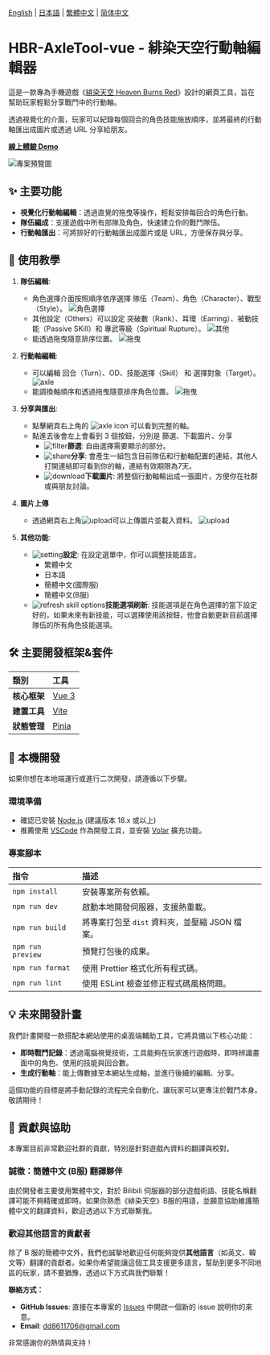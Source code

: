 [English](/docs/README.en.md) | [日本語](/docs/README.ja.md) | [繁體中文](/README.md) | [简体中文](/docs/README.zh-CN.md)

# HBR-AxleTool-vue - 緋染天空行動軸編輯器

這是一款專為手機遊戲《[緋染天空 Heaven Burns Red](https://heaven-burns-red.com/)》設計的網頁工具，旨在幫助玩家輕鬆分享戰鬥中的行動軸。

透過視覺化的介面，玩家可以紀錄每個回合的角色技能施放順序，並將最終的行動軸匯出成圖片或透過 URL 分享給朋友。

**[線上體驗 Demo](https://hbr-axletool.pages.dev/)**

![專案預覽圖](/image/preview.png)

## ✨ 主要功能

*   **視覺化行動軸編輯**：透過直覺的拖曳等操作，輕鬆安排每回合的角色行動。
*   **隊伍編成**：支援遊戲中所有部隊及角色，快速建立你的戰鬥隊伍。
*   **行動軸匯出**：可將排好的行動軸匯出成圖片或是 URL，方便保存與分享。

## 📖 使用教學

1.  **隊伍編輯**:
    *    角色選擇介面按照順序依序選擇 隊伍（Team）、角色（Character）、戰型（Style）。
        ![角色選擇](/image/select_char.png)
    *   其他設定（Others）可以設定 突破數（Rank）、耳環（Earring）、被動技能（Passive SKill）和 專武等級（Spiritual Rupture）。
        ![其他](/image/select_char_others.png)
    *   能透過拖曳隨意排序位置。
        ![拖曳](/image/select_char_drag&drop.gif)

2.  **行動軸編輯**:
    *   可以編輯 回合（Turn）、OD、技能選擇（Skill） 和 選擇對象（Target）。
        ![axle](/image/axle.png)
    *   能調換軸順序和透過拖曳隨意排序角色位置。
        ![拖曳](/image/axle.gif)

3.  **分享與匯出**:
    *   點擊網頁右上角的 ![axle icon](/src/assets/custom-icon/table.svg) 可以看到完整的軸。
    *   點進去後會左上會看到 3 個按鈕，分別是 篩選、下載圖片、分享
        *   ![filter](/src/assets/custom-icon/filter-on.svg)**篩選**: 自由選擇需要顯示的部分。
        *   ![share](/src/assets/custom-icon/share.svg)**分享**: 會產生一組包含目前隊伍和行動軸配置的連結，其他人打開連結即可看到你的軸，連結有效期限為7天。
        *   ![download](/src/assets/custom-icon/download.svg)**下載圖片**: 將整個行動軸輸出成一張圖片，方便你在社群或與朋友討論。

4.  **圖片上傳**
    *    透過網頁右上角![upload](/src/assets/custom-icon/upload.svg)可以上傳圖片並載入資料。
    ![upload](/image/upload.gif)

5.  **其他功能**:
    *   ![setting](/src/assets/custom-icon/setting.svg)**設定**: 在設定選單中，你可以調整技能語言。
        *   繁體中文
        *   日本語
        *   簡體中文(國際服)
        *   簡體中文(B服)
    * ![refresh skill options](/src/assets/custom-icon/update.svg)**技能選項刷新**: 技能選項是在角色選擇的當下設定好的，如果未來有新技能，可以選擇使用該按鈕，他會自動更新目前選擇隊伍的所有角色技能選項。

## 🛠️ 主要開發框架&套件 

| 類別 | 工具 |
| :--- | :--- |
| **核心框架** | [Vue 3](https://vuejs.org/) |
| **建置工具** | [Vite](https://vitejs.dev/) |
| **狀態管理** | [Pinia](https://pinia.vuejs.org/) |

## 🚀 本機開發

如果你想在本地端運行或進行二次開發，請遵循以下步驟。

### **環境準備**

-   確認已安裝 [Node.js](https://nodejs.org/) (建議版本 18.x 或以上)
-   推薦使用 [VSCode](https://code.visualstudio.com/) 作為開發工具，並安裝 [Volar](https://marketplace.visualstudio.com/items?itemName=Vue.volar) 擴充功能。

### **專案腳本**

| 指令 | 描述 |
| :--- | :--- |
| `npm install` | 安裝專案所有依賴。 |
| `npm run dev` | 啟動本地開發伺服器，支援熱重載。 |
| `npm run build` | 將專案打包至 `dist` 資料夾，並壓縮 JSON 檔案。 |
| `npm run preview` | 預覽打包後的成果。 |
| `npm run format` | 使用 Prettier 格式化所有程式碼。 |
| `npm run lint` | 使用 ESLint 檢查並修正程式碼風格問題。 |

## 💡 未來開發計畫

我們計畫開發一款搭配本網站使用的桌面端輔助工具，它將具備以下核心功能：

-   **即時戰鬥記錄**：透過電腦視覺技術，工具能夠在玩家進行遊戲時，即時辨識畫面中的角色、使用的技能與回合數。
-   **生成行動軸**：能上傳數據至本網站生成軸，並進行後續的編輯、分享。

這個功能的目標是將手動記錄的流程完全自動化，讓玩家可以更專注於戰鬥本身。敬請期待！

## 🤝 貢獻與協助

本專案目前非常歡迎社群的貢獻，特別是針對遊戲內資料的翻譯與校對。

### **誠徵：簡體中文 (B服) 翻譯夥伴**

由於開發者主要使用繁體中文，對於 Bilibili 伺服器的部分遊戲術語、技能名稱翻譯可能不夠精確或即時。如果你熟悉《緋染天空》B服的用語，並願意協助維護簡體中文的翻譯資料，歡迎透過以下方式聯繫我。

### **歡迎其他語言的貢獻者**

除了 B 服的簡體中文外，我們也誠摯地歡迎任何能夠提供**其他語言**（如英文、韓文等）翻譯的貢獻者。如果你希望能讓這個工具支援更多語言，幫助到更多不同地區的玩家，請不要猶豫，透過以下方式與我們聯繫！

**聯絡方式：**

-   **GitHub Issues**: 直接在本專案的 [Issues](https://github.com/FuseFairy/HBR-AxleTool-vue/issues) 中開啟一個新的 issue 說明你的來意。
-   **Email**: [dd8611706@gmail.com](mailto:dd8611706@gmail.com)

非常感謝你的熱情與支持！